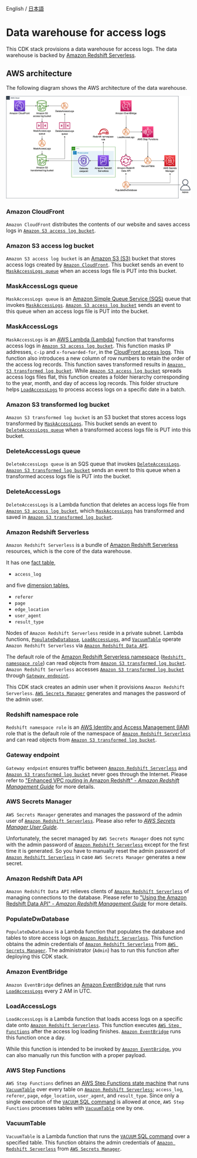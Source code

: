 English / [日本語](./data-warehouse.ja.md)

# Data warehouse for access logs

This CDK stack provisions a data warehouse for access logs.
The data warehouse is backed by [Amazon Redshift Serverless](https://aws.amazon.com/redshift/redshift-serverless/).

## AWS architecture

The following diagram shows the AWS architecture of the data warehouse.

![AWS architecture for data warehouse](./data-warehouse-aws-architecture.png)

### Amazon CloudFront

`Amazon CloudFront` distributes the contents of our website and saves access logs in [`Amazon S3 access log bucket`](#amazon-s3-access-log-bucket).

### Amazon S3 access log bucket

`Amazon S3 access log bucket` is an [Amazon S3 (S3)](https://aws.amazon.com/s3/) bucket that stores access logs created by [`Amazon CloudFront`](#amazon-cloudfront).
This bucket sends an event to [`MaskAccessLogs queue`](#maskaccesslogs-queue) when an access logs file is PUT into this bucket.

### MaskAccessLogs queue

`MaskAccessLogs queue` is an [Amazon Simple Queue Service (SQS)](https://docs.aws.amazon.com/AWSSimpleQueueService/latest/SQSDeveloperGuide/welcome.html) queue that invokes [`MaskAccessLogs`](#maskaccesslogs).
[`Amazon S3 access log bucket`](#amazon-s3-access-log-bucket) sends an event to this queue when an access logs file is PUT into the bucket.

### MaskAccessLogs

`MaskAccessLogs` is an [AWS Lambda (Lambda)](https://docs.aws.amazon.com/lambda/latest/dg/welcome.html) function that transforms access logs in [`Amazon S3 access log bucket`](#amazon-s3-access-log-bucket).
This function masks IP addresses, `c-ip` and `x-forwarded-for`, in the [CloudFront access logs](https://docs.aws.amazon.com/AmazonCloudFront/latest/DeveloperGuide/AccessLogs.html#LogFileFormat).
This function also introduces a new column of row numbers to retain the order of the access log records.
This function saves transformed results in [`Amazon S3 transformed log bucket`](#amazon-s3-transformed-log-bucket).
While [`Amazon S3 access log bucket`](#amazon-s3-access-log-bucket) spreads access logs files flat, this function creates a folder hierarchy corresponding to the year, month, and day of access log records.
This folder structure helps [`LoadAccessLogs`](#loadaccesslogs) to process access logs on a specific date in a batch.

### Amazon S3 transformed log bucket

`Amazon S3 transformed log bucket` is an S3 bucket that stores access logs transformed by [`MaskAccessLogs`](#maskaccesslogs).
This bucket sends an event to [`DeleteAccessLogs queue`](#deleteaccesslogs-queue) when a transformed access logs file is PUT into this bucket.

### DeleteAccessLogs queue

`DeleteAccessLogs queue` is an SQS queue that invokes [`DeleteAccessLogs`](#deleteaccesslogs).
[`Amazon S3 transformed log bucket`](#amazon-s3-transformed-log-bucket) sends an event to this queue when a transformed access logs file is PUT into the bucket.

### DeleteAccessLogs

`DeleteAccessLogs` is a Lambda function that deletes an access logs file from [`Amazon S3 access log bucket`](#amazon-s3-access-log-bucket), which [`MaskAccessLogs`](#maskaccesslogs) has transformed and saved in [`Amazon S3 transformed log bucket`](#amazon-s3-transformed-log-bucket).

### Amazon Redshift Serverless

`Amazon Redshift Serverless` is a bundle of [Amazon Redshift Serverless](https://aws.amazon.com/redshift/) resources, which is the core of the data warehouse.

It has one [fact table](https://en.wikipedia.org/wiki/Fact_table),
- `access_log`

and five [dimension tables](https://en.wikipedia.org/wiki/Dimension_(data_warehouse)),
- `referer`
- `page`
- `edge_location`
- `user_agent`
- `result_type`

Nodes of `Amazon Redshift Serverless` reside in a private subnet.
Lambda functions, [`PopulateDwDatabase`](#populatedwdatabase), [`LoadAccessLogs`](#loadaccesslogs), and [`VacuumTable`](#vacuumtable) operate `Amazon Redshift Serverless` via [`Amazon Redshift Data API`](#amazon-redshift-data-api).

The default role of the [Amazon Redshift Serverless namespace](https://docs.aws.amazon.com/redshift/latest/mgmt/serverless-workgroup-namespace.html) ([`Redshift namespace role`](#redshift-namespace-role)) can read objects from [`Amazon S3 transformed log bucket`](#amazon-s3-transformed-log-bucket).
`Amazon Redshift Serverless` accesses [`Amazon S3 transformed log bucket`](#amazon-s3-transformed-log-bucket) through [`Gateway endpoint`](#gateway-endpoint).

This CDK stack creates an admin user when it provisions `Amazon Redshift Serverless`.
[`AWS Secrets Manager`](#aws-secrets-manager) generates and manages the password of the admin user.

### Redshift namespace role

`Redshift namespace role` is an [AWS Identity and Access Management (IAM)](https://docs.aws.amazon.com/IAM/latest/UserGuide/introduction.html) role that is the default role of the namespace of [`Amazon Redshift Serverless`](#amazon-redshift-serverless) and can read objects from [`Amazon S3 transformed log bucket`](#amazon-s3-transformed-log-bucket).

### Gateway endpoint

`Gateway endpoint` ensures traffic between [`Amazon Redshift Serverless`](#amazon-redshift-serverless) and [`Amazon S3 transformed log bucket`](#amazon-s3-transformed-log-bucket) never goes through the Internet.
Please refer to ["Enhanced VPC routing in Amazon Redshift" - *Amazon Redshift Management Guide*](https://docs.aws.amazon.com/redshift/latest/mgmt/enhanced-vpc-routing.html) for more details.

### AWS Secrets Manager

`AWS Secrets Manager` generates and manages the password of the admin user of [`Amazon Redshift Serverless`](#amazon-redshift-serverless).
Please also refer to [*AWS Secrets Manager User Guide*](https://docs.aws.amazon.com/secretsmanager/latest/userguide/intro.html).

Unfortunately, the secret managed by `AWS Secrets Manager` does not sync with the admin password of [`Amazon Redshift Serverless`](#amazon-redshift-serverless) except for the first time it is generated.
So you have to manually reset the admin password of [`Amazon Redshift Serverless`](#amazon-redshift-serverless) in case `AWS Secrets Manager` generates a new secret.

### Amazon Redshift Data API

`Amazon Redshift Data API` relieves clients of [`Amazon Redshift Serverless`](#amazon-redshift-serverless) of managing connections to the database.
Please refer to ["Using the Amazon Redshift Data API" - *Amazon Redshift Management Guide*](https://docs.aws.amazon.com/redshift/latest/mgmt/data-api.html) for more details.

### PopulateDwDatabase

`PopulateDwDatabase` is a Lambda function that populates the database and tables to store access logs on [`Amazon Redshift Serverless`](#amazon-redshift-serverless).
This function obtains the admin credentials of [`Amazon Redshift Serverless`](#amazon-redshift-serverless) from [`AWS Secrets Manager`](#aws-secrets-manager).
The administrator (`Admin`) has to run this function after deploying this CDK stack.

### Amazon EventBridge

`Amazon EventBridge` defines an [Amazon EventBridge rule](https://docs.aws.amazon.com/eventbridge/latest/userguide/eb-create-rule-schedule.html) that runs [`LoadAccessLogs`](#loadaccesslogs) every 2 AM in UTC.

### LoadAccessLogs

`LoadAccessLogs` is a Lambda function that loads access logs on a specific date onto [`Amazon Redshift Serverless`](#amazon-redshift-serverless).
This function executes [`AWS Step Functions`](#aws-step-functions) after the access log loading finishes.
[`Amazon EventBridge`](#amazon-eventbridge) runs this function once a day.

While this function is intended to be invoked by [`Amazon EventBridge`](#amazon-eventbridge), you can also manually run this function with a proper payload.

### AWS Step Functions

`AWS Step Functions` defines an [AWS Step Functions state machine](https://docs.aws.amazon.com/step-functions/latest/dg/welcome.html) that runs [`VacuumTable`](#vacuumtable) over every table on [`Amazon Redshift Serverless`](#amazon-redshift-serverless); `access_log`, `referer`, `page`, `edge_location`, `user_agent`, and `result_type`.
Since only a single execution of the [`VACUUM` SQL command](https://docs.aws.amazon.com/redshift/latest/dg/r_VACUUM_command.html) is allowed at once, `AWS Step Functions` processes tables with [`VacuumTable`](#vacuumtable) one by one.

### VacuumTable

`VacuumTable` is a Lambda function that runs the [`VACUUM` SQL command](https://docs.aws.amazon.com/redshift/latest/dg/r_VACUUM_command.html) over a specified table.
This function obtains the admin credentials of [`Amazon Redshift Serverless`](#amazon-redshift-serverless) from [`AWS Secrets Manager`](#aws-secrets-manager).